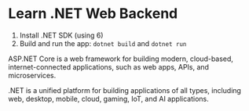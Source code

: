 # Learn .NET Web Backend

1. Install .NET SDK (using 6)
2. Build and run the app: `dotnet build` and `dotnet run`

ASP.NET Core is a web framework for building modern, cloud-based, internet-connected applications, such as web apps, APIs, and microservices.

.NET is a unified platform for building applications of all types, including web, desktop, mobile, cloud, gaming, IoT, and AI applications.
